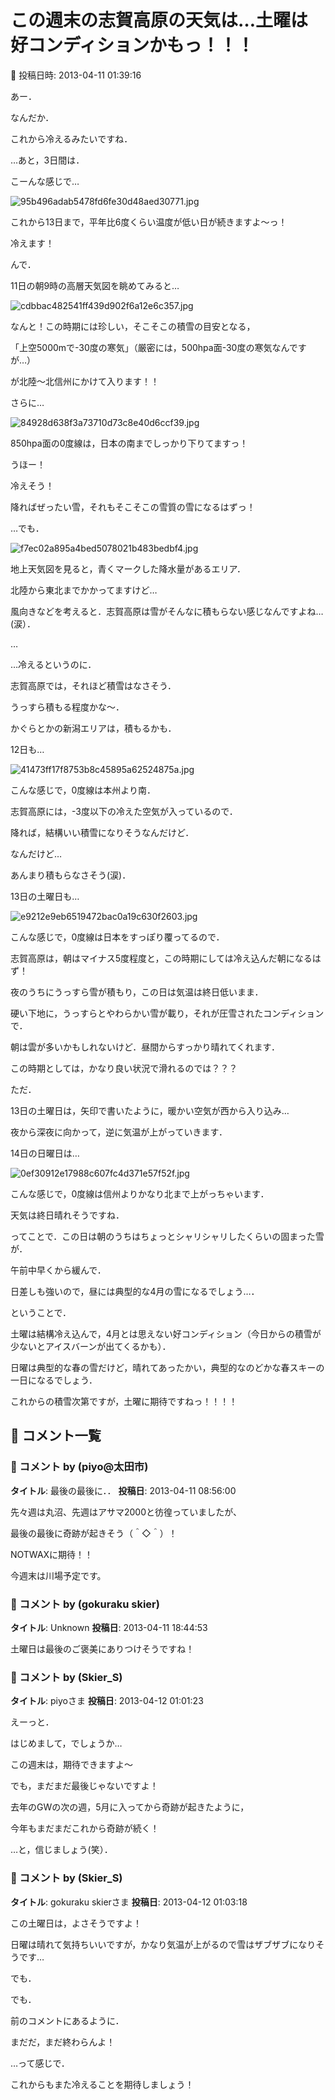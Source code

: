 # この週末の志賀高原の天気は…土曜は好コンディションかもっ！！！

📅 投稿日時: 2013-04-11 01:39:16

あー．


なんだか．


これから冷えるみたいですね．


…あと，3日間は．





こーんな感じで…




![95b496adab5478fd6fe30d48aed30771.jpg](images/95b496adab5478fd6fe30d48aed30771.jpg)




これから13日まで，平年比6度くらい温度が低い日が続きますよ～っ！


冷えます！





んで．


11日の朝9時の高層天気図を眺めてみると…




![cdbbac482541ff439d902f6a12e6c357.jpg](images/cdbbac482541ff439d902f6a12e6c357.jpg)




なんと！この時期には珍しい，そこそこの積雪の目安となる，


「上空5000mで-30度の寒気」（厳密には，500hpa面-30度の寒気なんですが…）


が北陸～北信州にかけて入ります！！


さらに…




![84928d638f3a73710d73c8e40d6ccf39.jpg](images/84928d638f3a73710d73c8e40d6ccf39.jpg)




850hpa面の0度線は，日本の南までしっかり下りてますっ！


うほー！


冷えそう！


降ればぜったい雪，それもそこそこの雪質の雪になるはずっ！





…でも．




![f7ec02a895a4bed5078021b483bedbf4.jpg](images/f7ec02a895a4bed5078021b483bedbf4.jpg)




地上天気図を見ると，青くマークした降水量があるエリア．


北陸から東北までかかってますけど…


風向きなどを考えると．志賀高原は雪がそんなに積もらない感じなんですよね…(涙）．


…


…冷えるというのに．


志賀高原では，それほど積雪はなさそう．


うっすら積もる程度かな～．


かぐらとかの新潟エリアは，積もるかも．





12日も…




![41473ff17f8753b8c45895a62524875a.jpg](images/41473ff17f8753b8c45895a62524875a.jpg)




こんな感じで，0度線は本州より南．


志賀高原には，-3度以下の冷えた空気が入っているので．


降れば，結構いい積雪になりそうなんだけど．


なんだけど…


あんまり積もらなさそう(涙)．





13日の土曜日も…




![e9212e9eb6519472bac0a19c630f2603.jpg](images/e9212e9eb6519472bac0a19c630f2603.jpg)




こんな感じで，0度線は日本をすっぽり覆ってるので．


志賀高原は，朝はマイナス5度程度と，この時期にしては冷え込んだ朝になるはず！


夜のうちにうっすら雪が積もり，この日は気温は終日低いまま．


硬い下地に，うっすらとやわらかい雪が載り，それが圧雪されたコンディションで．


朝は雲が多いかもしれないけど．昼間からすっかり晴れてくれます．


この時期としては，かなり良い状況で滑れるのでは？？？





ただ．


13日の土曜日は，矢印で書いたように，暖かい空気が西から入り込み…


夜から深夜に向かって，逆に気温が上がっていきます．





14日の日曜日は…




![0ef30912e17988c607fc4d371e57f52f.jpg](images/0ef30912e17988c607fc4d371e57f52f.jpg)




こんな感じで，0度線は信州よりかなり北まで上がっちゃいます．


天気は終日晴れそうですね．


ってことで．この日は朝のうちはちょっとシャリシャリしたくらいの固まった雪が．


午前中早くから緩んで．


日差しも強いので，昼には典型的な4月の雪になるでしょう…．





ということで．


土曜は結構冷え込んで，4月とは思えない好コンディション（今日からの積雪が少ないとアイスバーンが出てくるかも）．


日曜は典型的な春の雪だけど，晴れてあったかい，典型的なのどかな春スキーの一日になるでしょう．





これからの積雪次第ですが，土曜に期待ですねっ！！！！

## 💬 コメント一覧

### 💬 コメント by (piyo@太田市)
**タイトル**: 最後の最後に．．
**投稿日**: 2013-04-11 08:56:00

先々週は丸沼、先週はアサマ2000と彷徨っていましたが、

最後の最後に奇跡が起きそう（＾◇＾）！

NOTWAXに期待！！

今週末は川場予定です。

### 💬 コメント by (gokuraku skier)
**タイトル**: Unknown
**投稿日**: 2013-04-11 18:44:53

土曜日は最後のご褒美にありつけそうですね！

### 💬 コメント by (Skier_S)
**タイトル**: piyoさま
**投稿日**: 2013-04-12 01:01:23

えーっと．

はじめまして，でしょうか…

この週末は，期待できますよ～



でも，まだまだ最後じゃないですよ！

去年のGWの次の週，5月に入ってから奇跡が起きたように，

今年もまだまだこれから奇跡が続く！

…と，信じましょう(笑）．

### 💬 コメント by (Skier_S)
**タイトル**: gokuraku skierさま
**投稿日**: 2013-04-12 01:03:18

この土曜日は，よさそうですよ！

日曜は晴れて気持ちいいですが，かなり気温が上がるので雪はザブザブになりそうです…



でも．

でも．

前のコメントにあるように．

まだだ，まだ終わらんよ！

…って感じで．

これからもまた冷えることを期待しましょう！

